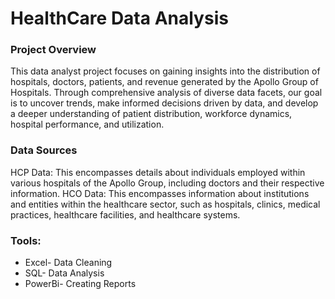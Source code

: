 # HealthCare Data Analysis

### Project Overview
This data analyst project focuses on gaining insights into the distribution of hospitals, doctors, patients, and revenue generated by the Apollo Group of Hospitals. Through comprehensive analysis of diverse data facets, our goal is to uncover trends, make informed decisions driven by data, and develop a deeper understanding of patient distribution, workforce dynamics, hospital performance, and utilization.

### Data Sources
HCP Data: This encompasses details about individuals employed within various hospitals of the Apollo Group, including doctors and their respective information.
HCO Data: This encompasses information about institutions and entities within the healthcare sector, such as hospitals, clinics, medical practices, healthcare facilities, and healthcare systems.

### Tools:
* Excel- Data Cleaning
* SQL- Data Analysis
* PowerBi- Creating Reports
